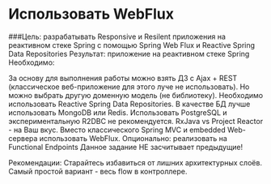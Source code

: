 # Использовать WebFlux

###Цель:
разрабатывать Responsive и Resilent приложения на реактивном стеке Spring c помощью Spring Web Flux и Reactive Spring Data Repositories Результат: приложение на реактивном стеке Spring
Необходимо:

За основу для выполнения работы можно взять ДЗ с Ajax + REST (классическое веб-приложение для этого луче не использовать).
Но можно выбрать другую доменную модель (не библиотеку).
Необходимо использовать Reactive Spring Data Repositories.
В качестве БД лучше использовать MongoDB или Redis. Использовать PostgreSQL и экспериментальную R2DBC не рекомендуется.
RxJava vs Project Reactor - на Ваш вкус.
Вместо классического Spring MVC и embedded Web-сервера использовать WebFlux.
Опционально: реализовать на Functional Endpoints
Данное задание НЕ засчитывает предыдущие!

Рекомендации: Старайтесь избавиться от лишних архитектурных слоёв. Самый простой вариант - весь flow в контроллере.